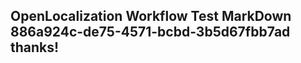 <properties
ms.topic="hero-topic"
ms.test1="hero-topic"
ms.test2="test"/>

## OpenLocalization Workflow Test MarkDown 886a924c-de75-4571-bcbd-3b5d67fbb7ad thanks!
